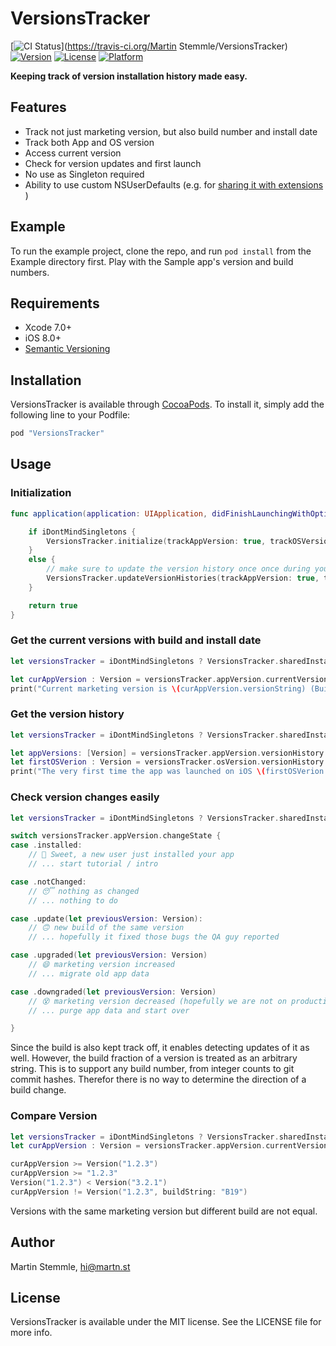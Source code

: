 # VersionsTracker

[![CI Status](http://img.shields.io/travis/maremmle/VersionsTracker.svg?style=flat)](https://travis-ci.org/Martin Stemmle/VersionsTracker)
[![Version](https://img.shields.io/cocoapods/v/VersionsTracker.svg?style=flat)](http://cocoapods.org/pods/VersionsTracker)
[![License](https://img.shields.io/cocoapods/l/VersionsTracker.svg?style=flat)](http://cocoapods.org/pods/VersionsTracker)
[![Platform](https://img.shields.io/cocoapods/p/VersionsTracker.svg?style=flat)](http://cocoapods.org/pods/VersionsTracker)



**Keeping track of version installation history made easy.**


## Features

- Track not just marketing version, but also build number and install date
- Track both App and OS version
- Access current version
- Check for version updates and first launch
- No use as Singleton required
- Ability to use custom NSUserDefaults (e.g. for [sharing it with extensions](https://developer.apple.com/library/ios/documentation/General/Conceptual/ExtensibilityPG/ExtensionScenarios.html) )


## Example

To run the example project, clone the repo, and run `pod install` from the Example directory first. Play with the Sample app's version and build numbers.

## Requirements
- Xcode 7.0+
- iOS 8.0+
- [Semantic Versioning](http://semver.org/)

## Installation

VersionsTracker is available through [CocoaPods](http://cocoapods.org). To install
it, simply add the following line to your Podfile:

```ruby
pod "VersionsTracker"
```



## Usage

### Initialization

```swift
func application(application: UIApplication, didFinishLaunchingWithOptions launchOptions: [NSObject: AnyObject]?) -> Bool {

    if iDontMindSingletons {
        VersionsTracker.initialize(trackAppVersion: true, trackOSVersion: true)
    }
    else {
        // make sure to update the version history once once during you app's life time
        VersionsTracker.updateVersionHistories(trackAppVersion: true, trackOSVersion: true)
    }

    return true
}
```

### Get the current versions with build and install date

```swift
let versionsTracker = iDontMindSingletons ? VersionsTracker.sharedInstance : VersionsTracker()

let curAppVersion : Version = versionsTracker.appVersion.currentVersion
print("Current marketing version is \(curAppVersion.versionString) (Build \(curAppVersion.buildString)) and was first launched \(curAppVersion.installDate)")
```


### Get the version history

```swift
let versionsTracker = iDontMindSingletons ? VersionsTracker.sharedInstance : VersionsTracker()

let appVersions: [Version] = versionsTracker.appVersion.versionHistory
let firstOSVerion : Version = versionsTracker.osVersion.versionHistory.first!
print("The very first time the app was launched on iOS \(firstOSVerion.versionString) on \(firstOSVerion.installDate)")

```


### Check version changes easily

```swift
let versionsTracker = iDontMindSingletons ? VersionsTracker.sharedInstance : VersionsTracker()

switch versionsTracker.appVersion.changeState {
case .installed:
    // 🎉 Sweet, a new user just installed your app
    // ... start tutorial / intro

case .notChanged:
    // 😴 nothing as changed
    // ... nothing to do

case .update(let previousVersion: Version):
    // 🙃 new build of the same version
    // ... hopefully it fixed those bugs the QA guy reported

case .upgraded(let previousVersion: Version)
    // 😄 marketing version increased
    // ... migrate old app data

case .downgraded(let previousVersion: Version)
    // 😵 marketing version decreased (hopefully we are not on production)
    // ... purge app data and start over

}    
```

Since the build is also kept track off, it enables detecting updates of it as well. However, the build fraction of a version is treated as an arbitrary string. This is to support any build number, from integer counts to git commit hashes. Therefor there is no way to determine the direction of a build change.  

### Compare Version

```swift
let versionsTracker = iDontMindSingletons ? VersionsTracker.sharedInstance : VersionsTracker()
let curAppVersion : Version = versionsTracker.appVersion.currentVersion

curAppVersion >= Version("1.2.3")
curAppVersion >= "1.2.3"
Version("1.2.3") < Version("3.2.1")
curAppVersion != Version("1.2.3", buildString: "B19")
```

Versions with the same marketing version but different build are not equal.  




## Author

Martin Stemmle, hi@martn.st

## License

VersionsTracker is available under the MIT license. See the LICENSE file for more info.
